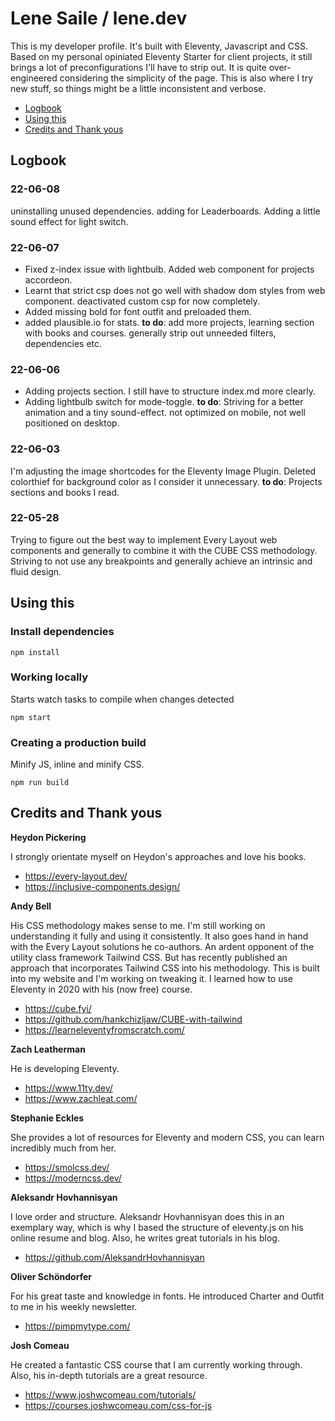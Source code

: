 # Lene Saile / lene.dev

This is my developer profile. It's built with Eleventy, Javascript and CSS. Based on my personal opiniated Eleventy Starter for client projects, it still brings a lot of preconfigurations I'll have to strip out. It is quite over-engineered considering the simplicity of the page.
This is also where I try new stuff, so things might be a little inconsistent and verbose.

- [Logbook](#logbook)
- [Using this](#using-this)
- [Credits and Thank yous](#credits-and-thank-yous)

## Logbook

### 22-06-08

uninstalling unused dependencies.
adding <meta name="generator" content="Eleventy"> for Leaderboards.
Adding a little sound effect for light switch.

### 22-06-07

- Fixed z-index issue with lightbulb. Added web component for projects accordeon.
- Learnt that strict csp does not go well with shadow dom styles from web component. deactivated custom csp for now completely.
- Added missing bold for font outfit and preloaded them.
- added plausible.io for stats.
  **to do**: add more projects, learning section with books and courses. generally strip out unneeded filters, dependencies etc.

### 22-06-06

- Adding projects section. I still have to structure index.md more clearly.
- Adding lightbulb switch for mode-toggle.
  **to do**: Striving for a better animation and a tiny sound-effect. not optimized on mobile, not well positioned on desktop.

### 22-06-03

I'm adjusting the image shortcodes for the Eleventy Image Plugin. Deleted colorthief for background color as I consider it unnecessary.
**to do**: Projects sections and books I read.

### 22-05-28

Trying to figure out the best way to implement Every Layout web components and generally to combine it with the CUBE CSS methodology. Striving to not use any breakpoints and generally achieve an intrinsic and fluid design.

## Using this

### Install dependencies

```
npm install
```

### Working locally

Starts watch tasks to compile when changes detected

```
npm start
```

### Creating a production build

Minify JS, inline and minify CSS.

```
npm run build
```

## Credits and Thank yous

**Heydon Pickering**

I strongly orientate myself on Heydon's approaches and love his books.

- https://every-layout.dev/
- https://inclusive-components.design/

**Andy Bell**

His CSS methodology makes sense to me. I'm still working on understanding it fully and using it consistently. It also goes hand in hand with the Every Layout solutions he co-authors. An ardent opponent of the utility class framework Tailwind CSS. But has recently published an approach that incorporates Tailwind CSS into his methodology. This is built into my website and I'm working on tweaking it.
I learned how to use Eleventy in 2020 with his (now free) course.

- https://cube.fyi/
- https://github.com/hankchizljaw/CUBE-with-tailwind
- https://learneleventyfromscratch.com/

**Zach Leatherman**

He is developing Eleventy.

- https://www.11ty.dev/
- https://www.zachleat.com/

**Stephanie Eckles**

She provides a lot of resources for Eleventy and modern CSS, you can learn incredibly much from her.

- https://smolcss.dev/
- https://moderncss.dev/

**Aleksandr Hovhannisyan**

I love order and structure. Aleksandr Hovhannisyan does this in an exemplary way, which is why I based the structure of eleventy.js on his online resume and blog. Also, he writes great tutorials in his blog.

- https://github.com/AleksandrHovhannisyan

**Oliver Schöndorfer**

For his great taste and knowledge in fonts.
He introduced Charter and Outfit to me in his weekly newsletter.

- https://pimpmytype.com/

**Josh Comeau**

He created a fantastic CSS course that I am currently working through. Also, his in-depth tutorials are a great resource.

- https://www.joshwcomeau.com/tutorials/
- https://courses.joshwcomeau.com/css-for-js
